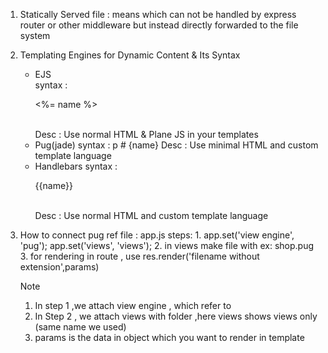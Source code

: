 1. Statically Served file : means which can not be handled by express router or other middleware
   but instead directly forwarded to the file system

2. Templating Engines for Dynamic Content & Its Syntax
   - EJS  
     syntax : <p> <%= name %> </p>  
     Desc : Use normal HTML & Plane JS in your templates
   - Pug(jade)
     syntax : p # {name}
     Desc : Use minimal HTML and custom template language
   - Handlebars
     syntax : <p>{{name}}</p>  
     Desc : Use normal HTML and custom template language
3. How to connect pug
     ref file : app.js
     steps:
           1.  app.set('view engine', 'pug');
               app.set('views', 'views');
           2.  in views make file with <template-engine-extention> ex: shop.pug
           3.  for rendering in route , use res.render('filename without extension',params)    



     Note 
     1. In step 1 ,we attach view engine , which refer to <template-engine>
     2. In Step 2 , we attach views with folder ,here views shows views only (same name we used)
     3. params is the data in object which you want to render in template
